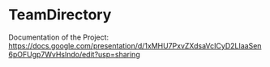 # TeamDirectory

Documentation of the Project: https://docs.google.com/presentation/d/1xMHU7PxvZXdsaVcICyD2LIaaSen6pOFUgp7WvHslndo/edit?usp=sharing
